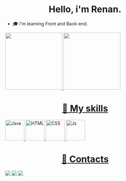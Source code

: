 <h1 align="center">Hello, i'm Renan.</h1>

<ul>
  <li>🎓 I'm learning Front and Back-end.</li>
</ul>
 
<div>
  <a href="https://github.com/zankyot">
    <img height="180em" src="https://github-readme-stats.vercel.app/api?username=zankyot&show_icons=true&theme=tokyonight">
    <img height="180em" src="https://github-readme-stats.vercel.app/api/top-langs/?username=zankyot&layout=compact&langs-count=168&theme=tokyonight"/>
</div>
  
<div style="inline_block">
  <h1 align="center">🧠 My skills</h1>
  <img alt="Java" height="65" width="60" src="https://user-images.githubusercontent.com/116324297/223815006-3c054b5e-dc2f-4d9f-bfbf-0d6a20506d4e.png">
  <img alt="HTML" height="65" width="60" src="https://user-images.githubusercontent.com/116324297/223819886-18ebdd80-4763-4001-ab46-f52ff876838c.png">
  <img alt="CSS" height="65" width="60" src="https://user-images.githubusercontent.com/116324297/223819329-c8360d20-b472-4d6c-952e-a6599f035825.png">
  <img alt="Js" height="65" width="60" src="https://user-images.githubusercontent.com/116324297/223826146-21ea9bdd-c806-4b74-8e90-b834714d7554.png"> 
</div>
 
<div style="inline_block"> 
  <h1 align="center">📖 Contacts</h1> 
  <a href="mailto:renanlmarques2008@gmail.com"> <img src="https://img.shields.io/badge/Gmail-D14836?style=for-the-badge&logo=gmail&logoColor=white"></a>
  <a href="https://www.instagram.com/zankyot"><img src="https://img.shields.io/badge/Instagram-E4405F?style=for-the-badge&logo=instagram&logoColor=white"></a>
  <a href="https://www.linkedin.com/in/zankyot"><img src="https://img.shields.io/badge/LinkedIn-0077B5?style=for-the-badge&logo=linkedin&logoColor=white"></a> 
</div>
